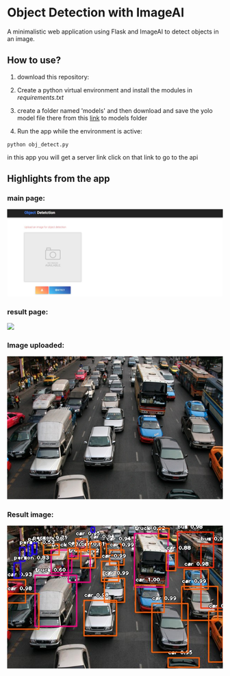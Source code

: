 # Object Detection with ImageAI
A minimalistic web application using Flask and ImageAI to detect objects in an image.

## How to use?
1. download this repository:

2. Create a python virtual environment and install the modules in _requirements.txt_

3. create a folder named 'models' and then download and save the yolo model file there from this [link](https://github.com/OlafenwaMoses/ImageAI/releases/download/1.0/yolo.h5) to models folder

3. Run the app while the environment is active:
```
python obj_detect.py
```
in this app you will get a server link click on that link to go to the api
## Highlights from the app
### main page:
![](static/images/screenshot1.jpg)
### result page:
![](static/images/screenshot3.jpg)



### Image uploaded:
![](static/images/traffic.jpg)



### Result image:
![](static/images/detected.jpg)



